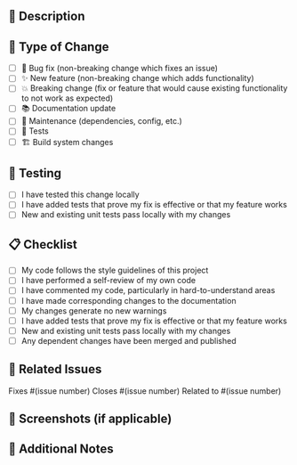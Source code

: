 ## 📝 Description

<!-- Provide a brief description of the changes in this PR -->

## 🔧 Type of Change

<!-- Mark the relevant option with an "x" -->

- [ ] 🐛 Bug fix (non-breaking change which fixes an issue)
- [ ] ✨ New feature (non-breaking change which adds functionality)
- [ ] 💥 Breaking change (fix or feature that would cause existing functionality to not work as expected)
- [ ] 📚 Documentation update
- [ ] 🧰 Maintenance (dependencies, config, etc.)
- [ ] 🧪 Tests
- [ ] 🏗️ Build system changes

## 🧪 Testing

<!-- Describe the tests you ran to verify your changes -->

- [ ] I have tested this change locally
- [ ] I have added tests that prove my fix is effective or that my feature works
- [ ] New and existing unit tests pass locally with my changes

## 📋 Checklist

<!-- Mark completed items with an "x" -->

- [ ] My code follows the style guidelines of this project
- [ ] I have performed a self-review of my own code
- [ ] I have commented my code, particularly in hard-to-understand areas
- [ ] I have made corresponding changes to the documentation
- [ ] My changes generate no new warnings
- [ ] I have added tests that prove my fix is effective or that my feature works
- [ ] New and existing unit tests pass locally with my changes
- [ ] Any dependent changes have been merged and published

## 🔗 Related Issues

<!-- Link any related issues here -->

Fixes #(issue number)
Closes #(issue number)
Related to #(issue number)

## 📸 Screenshots (if applicable)

<!-- Add screenshots to help explain your changes -->

## 📝 Additional Notes

<!-- Add any additional notes about the PR here -->
